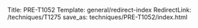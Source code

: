 Title: PRE-T1052
Template: general/redirect-index
RedirectLink: /techniques/T1275
save_as: techniques/PRE-T1052/index.html
